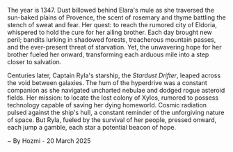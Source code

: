 
The year is 1347.  Dust billowed behind Elara's mule as she traversed the sun-baked plains of Provence, the scent of rosemary and thyme battling the stench of sweat and fear.  Her quest: to reach the rumored city of Eldoria, whispered to hold the cure for her ailing brother.  Each day brought new peril; bandits lurking in shadowed forests, treacherous mountain passes, and the ever-present threat of starvation.  Yet, the unwavering hope for her brother fueled her onward, transforming each arduous mile into a step closer to salvation.

Centuries later, Captain Ryla's starship, the *Stardust Drifter*, leaped across the void between galaxies.  The hum of the hyperdrive was a constant companion as she navigated uncharted nebulae and dodged rogue asteroid fields. Her mission: to locate the lost colony of Xylos, rumored to possess technology capable of saving her dying homeworld.  Cosmic radiation pulsed against the ship's hull, a constant reminder of the unforgiving nature of space. But Ryla, fueled by the survival of her people, pressed onward, each jump a gamble, each star a potential beacon of hope.

~ By Hozmi - 20 March 2025
